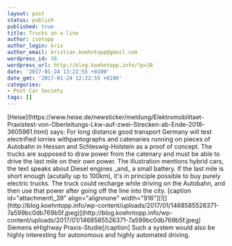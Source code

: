```yaml
---
layout: post
status: publish
published: true
title: Trucks on a line
author: isotopp
author_login: kris
author_email: kristian.koehntopp@gmail.com
wordpress_id: 38
wordpress_url: http://blog.koehntopp.info/?p=38
date: '2017-01-24 13:22:55 +0100'
date_gmt: '2017-01-24 12:22:55 +0100'
categories:
- Post Car Society
tags: []
---
```

<p>[Heise](https://www.heise.de/newsticker/meldung/Elektromobilitaet-Praxistest-von-Oberleitungs-Lkw-auf-zwei-Strecken-ab-Ende-2018-3605961.html)&nbsp;says: For long distance good transport Germany will test electrified lorries withpantographs and catenaries running on pieces of Autobahn in Hessen and&nbsp;Schleswig-Holstein as a proof of concept. The trucks are supposed to draw power from the catenary and must be able to drive the last mile on their own power. The illustration mentions hybrid cars, the text speaks about Diesel engines _and_ a small battery. If the last mile is short enough (acutally up to 100km), it's in principle possible to buy purely electric trucks. The truck could recharge while driving on the Autobahn, and then use that power after going off the line into the city. [caption id="attachment\_39" align="alignnone" width="916"][![](http://blog.koehntopp.info/wp-content/uploads/2017/01/1468585526371-7a599bc0db769b5f.jpeg)](http://blog.koehntopp.info/wp-content/uploads/2017/01/1468585526371-7a599bc0db769b5f.jpeg) Siemens eHighway Praxis-Studie[/caption] Such a system would also be highly interesting for autonomous and highly automated driving.</p>

